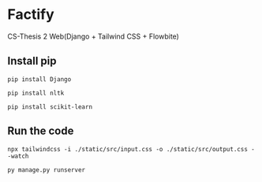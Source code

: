 # Factify
CS-Thesis 2 Web(Django + Tailwind CSS + Flowbite)

## Install pip
```
pip install Django
```

```
pip install nltk
```

```
pip install scikit-learn
```

## Run the code
```
npx tailwindcss -i ./static/src/input.css -o ./static/src/output.css --watch
```

```
py manage.py runserver
```

